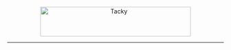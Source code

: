 <p align="center">    
    <picture>
      <source media="(prefers-color-scheme: dark)" srcset="https://github.com/Tactics/tacky-project-template/assets/7106435/728945ee-fada-456d-aa5a-cb1e4ac28f1f">
      <source media="(prefers-color-scheme: light)" srcset="https://github.com/Tactics/tacky-project-template/assets/7106435/728945ee-fada-456d-aa5a-cb1e4ac28f1f">
      <img alt="Tacky" src="https://github.com/Tactics/tacky-project-template/assets/7106435/728945ee-fada-456d-aa5a-cb1e4ac28f1f" width="350" height="70" style="max-width: 100%;">
    </picture>
</p>

---


